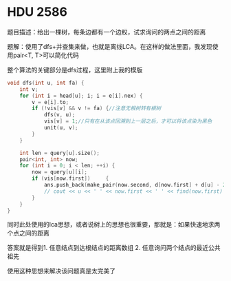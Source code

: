 # HDU 2586

题目描述：给出一棵树，每条边都有一个边权，试求询问的两点之间的距离

题解：使用了dfs+并查集来做，也就是离线LCA。在这样的做法里面，我发现使用pair<T, T>可以简化代码

整个算法的关键部分是dfs过程，这里附上我的模版

```c++
void dfs(int u, int fa) {
    int v;
    for (int i = head[u]; i; i = e[i].nex) {
        v = e[i].to;
        if (!vis[v] && v != fa) {//注意无根树转有根树
            dfs(v, u);
            vis[v] = 1;//只有在从该点回溯到上一层之后，才可以将该点染为黑色
            unit(u, v);
        }
    }

    int len = query[u].size();
    pair<int, int> now;
    for (int i = 0; i < len; ++i) {
        now = query[u][i];
        if (vis[now.first])     {
            ans.push_back(make_pair(now.second, d[now.first] + d[u] - 2*d[find(now.first)]));
            // cout << u << ' ' << now.first << ' ' << find(now.first) << endl;
        }
    }
}
```

同时此处使用的lca思想，或者说树上的思想也很重要，那就是：如果快速地求两个点之间的距离

答案就是得到1. 任意结点到达根结点的距离数组  2. 任意询问两个结点的最近公共祖先

使用这种思想来解决该问题真是太完美了

